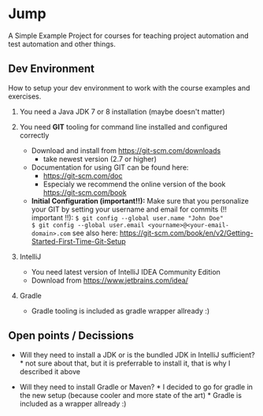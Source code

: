 # Jump

A Simple Example Project for courses for teaching project automation and test automation and other things.

## Dev Environment

How to setup your dev environment to work with the course examples and exercises.

1. You need a Java JDK 7 or 8 installation (maybe doesn't matter)

2. You need **GIT** tooling for command line installed and configured correctly
    * Download and install from https://git-scm.com/downloads
       * take newest version (2.7 or higher)
    * Documentation for using GIT can be found here:
       * https://git-scm.com/doc
       * Especialy we recommend the online version of the book https://git-scm.com/book
    * **Initial Configuration (important!!):** Make sure that you personalize your GIT by setting your username and email for commits (!! important !!):
           ```
            $ git config --global user.name "John Doe"             
            $ git config --global user.email <yourname>@<your-email-domain>.com
           ```
           see also here: https://git-scm.com/book/en/v2/Getting-Started-First-Time-Git-Setup
       
3. IntelliJ
    * You need latest version of IntelliJ IDEA Community Edition
    * Download from https://www.jetbrains.com/idea/
    
4. Gradle
    * Gradle tooling is included as gradle wrapper allready :) 

  
## Open points / Decissions

* Will they need to install a JDK or is the bundled JDK in IntelliJ sufficient? 
        * not sure about that, but it is preferrable to install it, that is why I described it above
        
* Will they need to install Gradle or Maven?
        * I decided to go for gradle in the new setup (because cooler and more state of the art)
        * Gradle is included as a wrapper allready :)
     